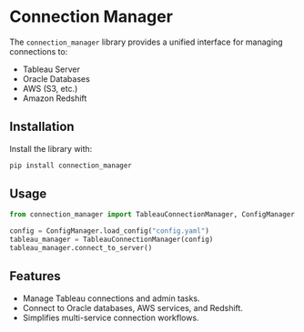 # Connection Manager

The `connection_manager` library provides a unified interface for managing connections to:
- Tableau Server
- Oracle Databases
- AWS (S3, etc.)
- Amazon Redshift

## Installation

Install the library with:

```bash
pip install connection_manager
```

## Usage

```python
from connection_manager import TableauConnectionManager, ConfigManager

config = ConfigManager.load_config("config.yaml")
tableau_manager = TableauConnectionManager(config)
tableau_manager.connect_to_server()
```

## Features
- Manage Tableau connections and admin tasks.
- Connect to Oracle databases, AWS services, and Redshift.
- Simplifies multi-service connection workflows.
